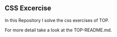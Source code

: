 ## CSS Excercise

In this Repository I solve the css exercises of TOP.

For more detail take a look at the TOP-README.md.
